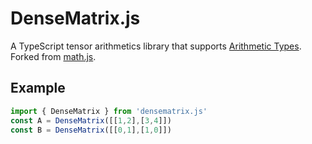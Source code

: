 # DenseMatrix.js
A TypeScript tensor arithmetics library that supports [Arithmetic Types](https://github.com/m93a/arithmetic-types). Forked from [math.js](https://mathjs.org/docs/reference/classes/densematrix.html).


## Example
```typescript
import { DenseMatrix } from 'densematrix.js'
const A = DenseMatrix([[1,2],[3,4]])
const B = DenseMatrix([[0,1],[1,0]])
```
